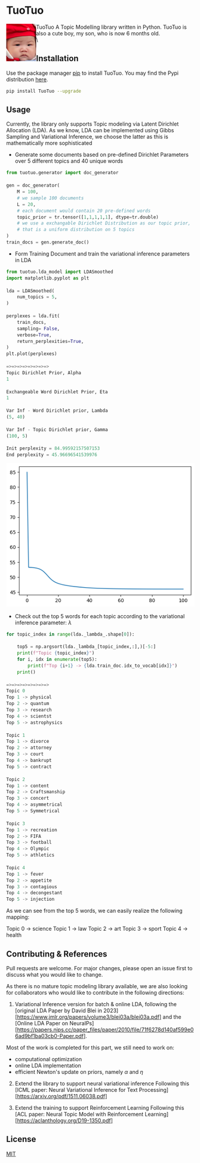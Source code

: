 # TuoTuo 
<img align="left" width="80" height="100" src="images/TuoTuoCutty.png"> TuoTuo A Topic Modelling library written in Python. TuoTuo is also a cute boy, my son, who is now 6 months old.  
\\


## Installation 
Use the package manager [pip](https://pip.pypa.io/en/stable/) to install TuoTuo. You may find the Pypi distribution [here](https://pypi.org/project/TuoTuo/).

```bash
pip install TuoTuo --upgrade
```

## Usage 
Currently, the library only supports Topic modeling via Latent Dirichlet Allocation (LDA). As we know, LDA can be implemented using Gibbs Sampling and Variational Inference, we choose the latter as this is mathematically more sophisticated 

- Generate some documents based on pre-defined Dirichlet Parameters over 5 different topics and 40 unique words

```python
from tuotuo.generator import doc_generator 

gen = doc_generator(
    M = 100, 
    # we sample 100 documents 
    L = 20, 
    # each document would contain 20 pre-defined words 
    topic_prior = tr.tensor([1,1,1,1,1], dtype=tr.double)
    # we use a exchangable Dirichlet Distribution as our topic prior, 
    # that is a uniform distribution on 5 topics
)
train_docs = gen.generate_doc()
```

- Form Training Document and train the variational inference parameters in LDA 

```python
from tuotuo.lda_model import LDASmoothed 
import matplotlib.pyplot as plt 

lda = LDASmoothed(
    num_topics = 5, 
)

perplexes = lda.fit(
    train_docs,
    sampling= False,
    verbose=True, 
    return_perplexities=True,
)
plt.plot(perplexes)

=>=>=>=>=>=>=>=>
Topic Dirichlet Prior, Alpha
1

Exchangeable Word Dirichlet Prior, Eta 
1

Var Inf - Word Dirichlet prior, Lambda
(5, 40)

Var Inf - Topic Dirichlet prior, Gamma
(100, 5)

Init perplexity = 84.99592157507153
End perplexity = 45.96696541539976
```
![Perplexity over 100 iteration](images/generated_doc_perplexities.png)


- Check out the top 5 words for each topic according to the variational inference parameter: $\lambda$ 

```python
for topic_index in range(lda._lambda_.shape[0]):

    top5 = np.argsort(lda._lambda_[topic_index,:],)[-5:]
    print(f"Topic {topic_index}")
    for i, idx in enumerate(top5):
        print(f"Top {i+1} -> {lda.train_doc.idx_to_vocab[idx]}")
    print()

=>=>=>=>=>=>=>=>
Topic 0 
Top 1 -> physical
Top 2 -> quantum
Top 3 -> research
Top 4 -> scientst
Top 5 -> astrophysics

Topic 1
Top 1 -> divorce
Top 2 -> attorney
Top 3 -> court
Top 4 -> bankrupt
Top 5 -> contract

Topic 2
Top 1 -> content
Top 2 -> Craftsmanship
Top 3 -> concert
Top 4 -> asymmetrical
Top 5 -> Symmetrical

Topic 3
Top 1 -> recreation
Top 2 -> FIFA
Top 3 -> football
Top 4 -> Olympic
Top 5 -> athletics

Topic 4
Top 1 -> fever
Top 2 -> appetite
Top 3 -> contagious
Top 4 -> decongestant
Top 5 -> injection
```
As we can see from the top 5 words, we can easily realize the following mapping: 

Topic 0 -> science 
Topic 1 -> law 
Topic 2 -> art 
Topic 3 -> sport 
Topic 4 -> health


## Contributing & References

Pull requests are welcome. For major changes, please open an issue first
to discuss what you would like to change.

As there is no mature topic modeling library available, we are also looking for collaborators who would like to contribute in the following directions: 

1. Variational Inference version for batch & online LDA, following the [original LDA Paper by David Blei in 2023][https://www.jmlr.org/papers/volume3/blei03a/blei03a.pdf] and the [Online LDA Paper on NeuraIPs][https://papers.nips.cc/paper_files/paper/2010/file/71f6278d140af599e06ad9bf1ba03cb0-Paper.pdf]. 

Most of the work is completed for this part, we still need to work on:
- computational optimization 
- online LDA implementation 
- efficient Newton's update on priors, namely $\alpha$ and $\eta$ 

2. Extend the library to support neural variational inference Following this [ICML paper: Neural Variational Inference for Text Processing][https://arxiv.org/pdf/1511.06038.pdf]

3. Extend the training to support Reinforcement Learning Following this [ACL paper: Neural Topic Model with Reinforcement Learning][https://aclanthology.org/D19-1350.pdf]

## License

[MIT](https://choosealicense.com/licenses/mit/)